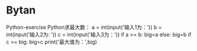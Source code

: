 # Bytan
Python-exercise
Python求最大数：
a = int(input('输入1为：'))
b = int(input('输入2为: '))
c = int(input('输入3为：'))
if a >= b:
	big=a
else:
	big=b
if c >= big:
	big=c
print('最大值为：',big)
